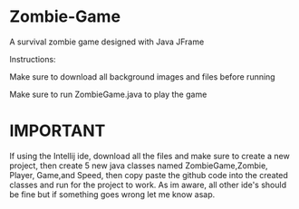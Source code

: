 # Zombie-Game
A survival zombie game designed with Java JFrame


Instructions:

Make sure to download all background images and files before running

Make sure to run ZombieGame.java to play the game


# IMPORTANT

If using the Intellij ide, download all the files and make sure to create a new project, then create 5 new java classes named ZombieGame,Zombie, Player, Game,and Speed, then copy paste the github code into the created classes and run for the project to work. As im aware, all other ide's should be fine but if something goes wrong let me know asap.
